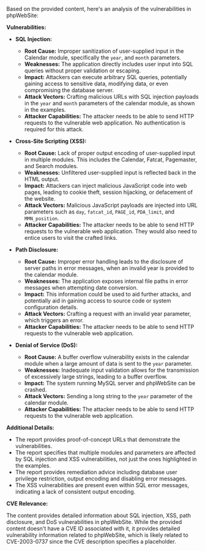 Based on the provided content, here's an analysis of the vulnerabilities in phpWebSite:

**Vulnerabilities:**

*   **SQL Injection:**
    *   **Root Cause:** Improper sanitization of user-supplied input in the Calendar module, specifically the `year`, and `month` parameters.
    *   **Weaknesses:** The application directly includes user input into SQL queries without proper validation or escaping.
    *   **Impact:** Attackers can execute arbitrary SQL queries, potentially gaining access to sensitive data, modifying data, or even compromising the database server.
    *   **Attack Vectors:** Crafting malicious URLs with SQL injection payloads in the `year` and `month` parameters of the calendar module, as shown in the examples.
    *   **Attacker Capabilities:** The attacker needs to be able to send HTTP requests to the vulnerable web application. No authentication is required for this attack.

*   **Cross-Site Scripting (XSS):**
    *   **Root Cause:** Lack of proper output encoding of user-supplied input in multiple modules. This includes the Calendar, Fatcat, Pagemaster, and Search modules.
    *  **Weaknesses:** Unfiltered user-supplied input is reflected back in the HTML output.
    *   **Impact:** Attackers can inject malicious JavaScript code into web pages, leading to cookie theft, session hijacking, or defacement of the website.
    *   **Attack Vectors:** Malicious JavaScript payloads are injected into URL parameters such as `day`, `fatcat_id`, `PAGE_id`, `PDA_limit`, and `MMN_position`.
    *   **Attacker Capabilities:** The attacker needs to be able to send HTTP requests to the vulnerable web application. They would also need to entice users to visit the crafted links.

*   **Path Disclosure:**
    *   **Root Cause:** Improper error handling leads to the disclosure of server paths in error messages, when an invalid year is provided to the calendar module.
    *   **Weaknesses:** The application exposes internal file paths in error messages when attempting date conversion.
    *   **Impact:** This information could be used to aid further attacks, and potentially aid in gaining access to source code or system configuration details.
    *   **Attack Vectors:** Crafting a request with an invalid year parameter, which triggers an error.
    *   **Attacker Capabilities:** The attacker needs to be able to send HTTP requests to the vulnerable web application.

*   **Denial of Service (DoS):**
    *   **Root Cause:** A buffer overflow vulnerability exists in the calendar module when a large amount of data is sent to the `year` parameter.
    *   **Weaknesses:** Inadequate input validation allows for the transmission of excessively large strings, leading to a buffer overflow.
    *  **Impact:** The system running MySQL server and phpWebSite can be crashed.
    *   **Attack Vectors:** Sending a long string to the `year` parameter of the calendar module.
    *   **Attacker Capabilities:** The attacker needs to be able to send HTTP requests to the vulnerable web application.

**Additional Details:**

*   The report provides proof-of-concept URLs that demonstrate the vulnerabilities.
*   The report specifies that multiple modules and parameters are affected by SQL injection and XSS vulnerabilities, not just the ones highlighted in the examples.
*   The report provides remediation advice including database user privilege restriction, output encoding and disabling error messages.
*   The XSS vulnerabilities are present even within SQL error messages, indicating a lack of consistent output encoding.

**CVE Relevance:**

The content provides detailed information about SQL injection, XSS, path disclosure, and DoS vulnerabilities in phpWebSite. While the provided content doesn't have a CVE ID associated with it, it provides detailed vulnerability information related to phpWebSite, which is likely related to CVE-2003-0737 since the CVE description specifies a placeholder.